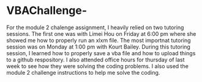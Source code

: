 # VBAChallenge-

For the module 2 chalenge assignment, I heavily relied on two tutoring sessions. The first one was with Limei Hou on Friday at 6:00 pm where she showed me how to properly run an xlxm file. The most importnat tutoring session was on Monday at 1:00 pm with Kourt Bailey. During this tutoring session, I learned how to properly save a vba file and how to upload things to a github respository. I also attended office hours for thursday of last week to see how they were solving the coding problems. I also used the module 2 challenge instructions to help me solve the coding.  